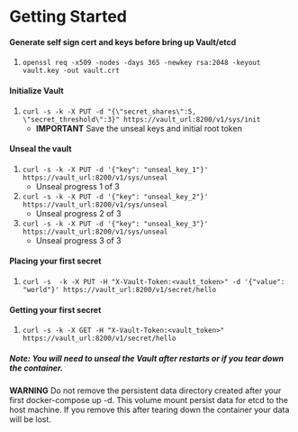 # Getting Started
#### Generate self sign cert and keys before bring up Vault/etcd
1. `openssl req -x509 -nodes -days 365 -newkey rsa:2048 -keyout vault.key -out vault.crt`

#### Initialize Vault
1. `curl -s -k -X PUT -d "{\"secret_shares\":5, \"secret_threshold\":3}" https://vault_url:8200/v1/sys/init`
   * __IMPORTANT__ Save the unseal keys and initial root token

#### Unseal the vault
1. `curl -s -k -X PUT -d '{"key": "unseal_key_1"}' https://vault_url:8200/v1/sys/unseal`
   * Unseal progress 1 of 3
2. `curl -s -k -X PUT -d '{"key": "unseal_key_2"}' https://vault_url:8200/v1/sys/unseal`
   * Unseal progress 2 of 3
3. `curl -s -k -X PUT -d '{"key": "unseal_key_3"}' https://vault_url:8200/v1/sys/unseal`
   * Unseal progress 3 of 3

#### Placing your first secret
1. `curl -s  -k -X PUT -H "X-Vault-Token:<vault_token>" -d '{"value": "world"}' https://vault_url:8200/v1/secret/hello`

#### Getting your first secret
1. `curl -s -k -X GET -H "X-Vault-Token:<vault_token>"  https://vault_url:8200/v1/secret/hello`

##### Note: You will need to unseal the Vault after restarts or if you tear down the container.

__WARNING__ Do not remove the persistent data directory created after your first docker-compose up -d. This volume mount persist data for etcd to the host machine. If you remove this after tearing down the container your data will be lost.
